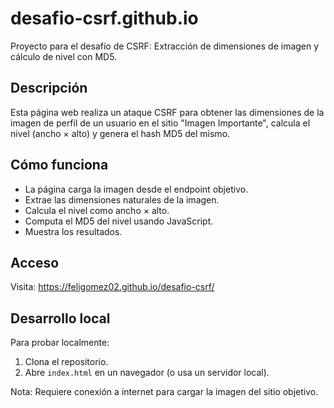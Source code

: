 # desafio-csrf.github.io

Proyecto para el desafío de CSRF: Extracción de dimensiones de imagen y cálculo de nivel con MD5.

## Descripción

Esta página web realiza un ataque CSRF para obtener las dimensiones de la imagen de perfil de un usuario en el sitio "Imagen Importante", calcula el nivel (ancho × alto) y genera el hash MD5 del mismo.

## Cómo funciona

- La página carga la imagen desde el endpoint objetivo.
- Extrae las dimensiones naturales de la imagen.
- Calcula el nivel como ancho × alto.
- Computa el MD5 del nivel usando JavaScript.
- Muestra los resultados.

## Acceso

Visita: https://feligomez02.github.io/desafio-csrf/

## Desarrollo local

Para probar localmente:

1. Clona el repositorio.
2. Abre `index.html` en un navegador (o usa un servidor local).

Nota: Requiere conexión a internet para cargar la imagen del sitio objetivo.
